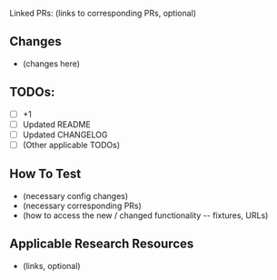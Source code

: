 Linked PRs: (links to corresponding PRs, optional)

## Changes
- (changes here)

## TODOs:
- [ ] +1
- [ ] Updated README
- [ ] Updated CHANGELOG
- [ ] (Other applicable TODOs)

## How To Test
- (necessary config changes)
- (necessary corresponding PRs)
- (how to access the new / changed functionality -- fixtures, URLs)

## Applicable Research Resources
- (links, optional)
